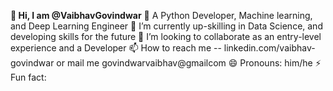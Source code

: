 **👋 Hi, I am @VaibhavGovindwar**
  👀 A Python Developer, Machine learning, and Deep Learning Engineer 
  🌱 I’m currently up-skilling in Data Science, and developing skills for the future 
  💞️ I’m looking to collaborate as an entry-level experience and a Developer 
  📫 How to reach me -- linkedin.com/vaibhav-govindwar or mail me govindwarvaibhav@gmailcom
  😄 Pronouns: him/he
  ⚡ Fun fact: 

<!---
VaibhavGovindwar/VaibhavGovindwar is a ✨ special ✨ repository because its `README.md` (this file) appears on your GitHub profile.
You can click the Preview link to take a look at your changes.
--->
